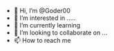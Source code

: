 - 👋 Hi, I’m @Goder00
- 👀 I’m interested in .....
- 🌱 I’m currently learning 
- 💞️ I’m looking to collaborate on ...
- 📫 How to reach me

